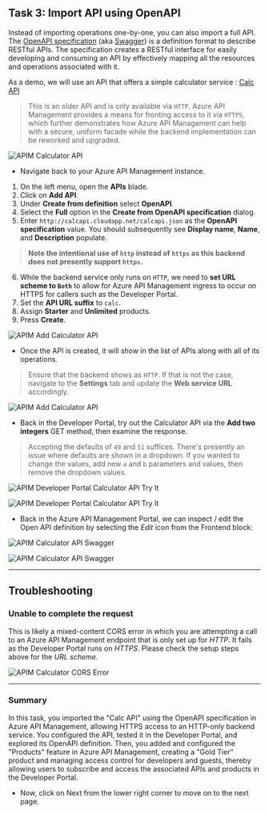 ## Task 3: Import API using OpenAPI

Instead of importing operations one-by-one, you can also import a full API. The [OpenAPI specification](https://www.openapis.org/) (aka [Swagger](https://swagger.io)) is a definition format to describe RESTful APIs. The specification creates a RESTful interface for easily developing and consuming an API by effectively mapping all the resources and operations associated with it.

As a demo, we will use an API that offers a simple calculator service : [Calc API](http://calcapi.cloudapp.net)

> This is an older API and is only available via `HTTP`. Azure API Management provides a means for fronting access to it via `HTTPS`, which further demonstrates how Azure API Management can help with a secure, uniform facade while the backend implementation can be reworked and upgraded.

![APIM Calculator API](media2/01.png)

- Navigate back to your Azure API Management instance.
1) On the left menu, open the **APIs** blade.  
2) Click on **Add API**.  
3) Under **Create from definition** select **OpenAPI**.  
4) Select the **Full** option in the **Create from OpenAPI specification** dialog.  
5) Enter `http://calcapi.cloudapp.net/calcapi.json` as the **OpenAPI specification** value. You should subsequently see **Display name**, **Name**, and **Description** populate.  

> **Note the intentional use of `http` instead of `https` as this backend does not presently support `https`.**  

6) While the backend service only runs on `HTTP`, we need to **set URL scheme to `Both`** to allow for Azure API Management ingress to occur on HTTPS for callers such as the Developer Portal.  
7) Set the **API URL suffix** to `calc`.  
8) Assign **Starter** and **Unlimited** products.  
9) Press **Create**.  

![APIM Add Calculator API](media2/02.png)

- Once the API is created, it will show in the list of APIs along with all of its operations.

> Ensure that the backend shows as `HTTP`. If that is not the case, navigate to the **Settings** tab and update the **Web service URL** accordingly.

  ![APIM Add Calculator API](media2/03.png)

- Back in the Developer Portal, try out the Calculator API via the **Add two integers** GET method, then examine the response.  

> Accepting the defaults of `49` and `51` suffices. There's presently an issue where defaults are shown in a dropdown. If you wanted to change the values, add new `a` and `b` parameters and values, then remove the dropdown values.

![APIM Developer Portal Calculator API Try It](media2/04.png)

![APIM Developer Portal Calculator API Try It](media2/05.png)

- Back in the Azure API Management Portal, we can inspect / edit the Open API definition by selecting the *Edit* icon from the Frontend block:

![APIM Calculator API Swagger](media2/06.png)

![APIM Calculator API Swagger](media2/07.png)

---

## Troubleshooting

### Unable to complete the request

This is likely a mixed-content CORS error in which you are attempting a call to an Azure API Management endpoint that is only set up for *HTTP*. It fails as the Developer Portal runs on *HTTPS*. Please check the setup steps above for the _URL scheme_.

![APIM Calculator CORS Error](../../assets/images/apim-calc-cors-error.png)

---
### Summary
In this task, you imported the "Calc API" using the OpenAPI specification in Azure API Management, allowing HTTPS access to an HTTP-only backend service. You configured the API, tested it in the Developer Portal, and explored its OpenAPI definition.
Then, you added and configured the "Products" feature in Azure API Management, creating a "Gold Tier" product and managing access control for developers and guests, thereby allowing users to subscribe and access the associated APIs and products in the Developer Portal.
- Now, click on Next from the lower right corner to move on to the next page.
